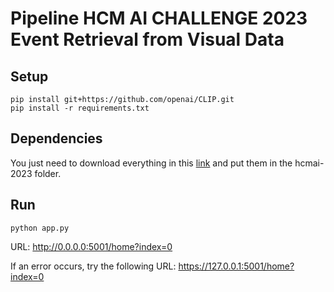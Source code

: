 <h1>Pipeline HCM AI CHALLENGE 2023 <br> Event Retrieval from Visual Data</h1>

## Setup 
```
pip install git+https://github.com/openai/CLIP.git
pip install -r requirements.txt
```



## Dependencies

You just need to download everything in this [link](https://drive.google.com/drive/folders/1ffZ4sdvmlb0zc2wLnIUkhNyVfRyj3RiF?usp=sharing) and put them in the hcmai-2023 folder.



## Run 
```
python app.py
```

URL: http://0.0.0.0:5001/home?index=0

If an error occurs, try the following URL: https://127.0.0.1:5001/home?index=0